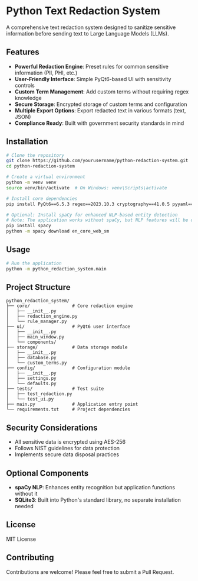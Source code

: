 # Python Text Redaction System

A comprehensive text redaction system designed to sanitize sensitive information before sending text to Large Language Models (LLMs).

## Features

- **Powerful Redaction Engine**: Preset rules for common sensitive information (PII, PHI, etc.)
- **User-Friendly Interface**: Simple PyQt6-based UI with sensitivity controls
- **Custom Term Management**: Add custom terms without requiring regex knowledge
- **Secure Storage**: Encrypted storage of custom terms and configuration
- **Multiple Export Options**: Export redacted text in various formats (text, JSON)
- **Compliance Ready**: Built with government security standards in mind

## Installation

```bash
# Clone the repository
git clone https://github.com/yourusername/python-redaction-system.git
cd python-redaction-system

# Create a virtual environment
python -m venv venv
source venv/bin/activate  # On Windows: venv\Scripts\activate

# Install core dependencies
pip install PyQt6==6.5.3 regex==2023.10.3 cryptography==41.0.5 pyyaml==6.0.1 pyinstaller==6.12.0

# Optional: Install spaCy for enhanced NLP-based entity detection
# Note: The application works without spaCy, but NLP features will be disabled
pip install spacy
python -m spacy download en_core_web_sm
```

## Usage

```bash
# Run the application
python -m python_redaction_system.main
```

## Project Structure

```
python_redaction_system/
├── core/                # Core redaction engine
│   ├── __init__.py
│   ├── redaction_engine.py
│   └── rule_manager.py
├── ui/                  # PyQt6 user interface
│   ├── __init__.py
│   ├── main_window.py
│   └── components/
├── storage/             # Data storage module
│   ├── __init__.py
│   ├── database.py
│   └── custom_terms.py
├── config/              # Configuration module
│   ├── __init__.py
│   ├── settings.py
│   └── defaults.py
├── tests/               # Test suite
│   ├── test_redaction.py
│   └── test_ui.py
├── main.py              # Application entry point
└── requirements.txt     # Project dependencies
```

## Security Considerations

- All sensitive data is encrypted using AES-256
- Follows NIST guidelines for data protection
- Implements secure data disposal practices

## Optional Components

- **spaCy NLP**: Enhances entity recognition but application functions without it
- **SQLite3**: Built into Python's standard library, no separate installation needed

## License

MIT License

## Contributing

Contributions are welcome! Please feel free to submit a Pull Request.